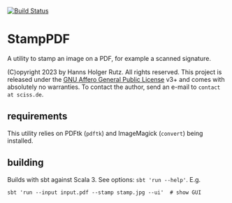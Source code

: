 [![Build Status](https://github.com/Sciss/StampPDF/workflows/Scala%20CI/badge.svg?branch=main)](https://github.com/Sciss/StampPDF/actions?query=workflow%3A%22Scala+CI%22)

# StampPDF

A utility to stamp an image on a PDF, for example a scanned signature.

(C)opyright 2023 by Hanns Holger Rutz. All rights reserved. This project is released under the
[GNU Affero General Public License](https://github.com/Sciss/Rogues/blob/main/LICENSE) v3+ and
comes with absolutely no warranties.
To contact the author, send an e-mail to `contact at sciss.de`.

## requirements

This utility relies on PDFtk (`pdftk`) and ImageMagick (`convert`) being installed.

## building

Builds with sbt against Scala 3. See options: `sbt 'run --help'`. E.g.

    sbt 'run --input input.pdf --stamp stamp.jpg --ui'  # show GUI
